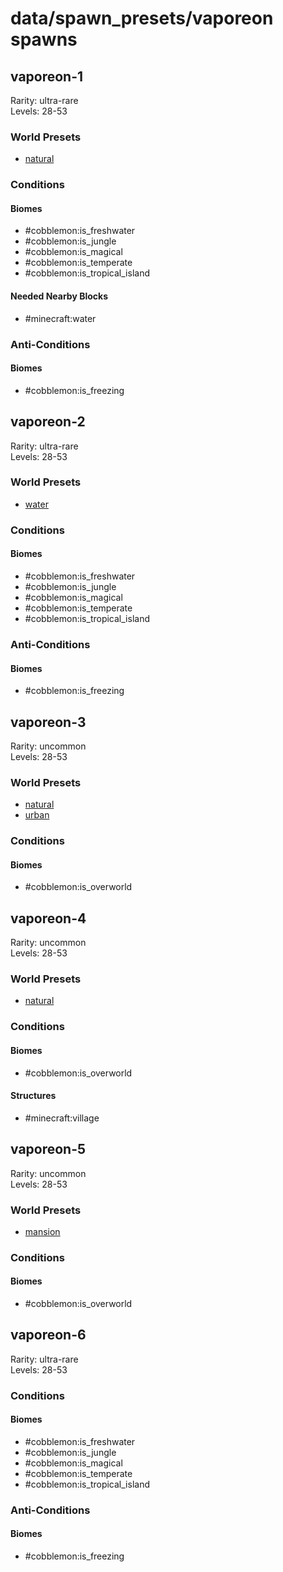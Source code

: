 # data/spawn_presets/vaporeon spawns  
  
## vaporeon-1  
Rarity: ultra-rare  
Levels: 28-53  
  
### World Presets  
* [natural](/data/world_presets/natural.md)  
  
### Conditions  
  
#### Biomes  
  * #cobblemon:is_freshwater
  * #cobblemon:is_jungle
  * #cobblemon:is_magical
  * #cobblemon:is_temperate
  * #cobblemon:is_tropical_island
  
  
#### Needed Nearby Blocks  
  * #minecraft:water
  
  
### Anti-Conditions  
  
#### Biomes  
  * #cobblemon:is_freezing
  
  
## vaporeon-2  
Rarity: ultra-rare  
Levels: 28-53  
  
### World Presets  
* [water](/data/world_presets/water.md)  
  
### Conditions  
  
#### Biomes  
  * #cobblemon:is_freshwater
  * #cobblemon:is_jungle
  * #cobblemon:is_magical
  * #cobblemon:is_temperate
  * #cobblemon:is_tropical_island
  
  
### Anti-Conditions  
  
#### Biomes  
  * #cobblemon:is_freezing
  
  
## vaporeon-3  
Rarity: uncommon  
Levels: 28-53  
  
### World Presets  
* [natural](/data/world_presets/natural.md)  
* [urban](/data/world_presets/urban.md)  
  
### Conditions  
  
#### Biomes  
  * #cobblemon:is_overworld
  
  
## vaporeon-4  
Rarity: uncommon  
Levels: 28-53  
  
### World Presets  
* [natural](/data/world_presets/natural.md)  
  
### Conditions  
  
#### Biomes  
  * #cobblemon:is_overworld
  
  
#### Structures  
  * #minecraft:village
  
  
## vaporeon-5  
Rarity: uncommon  
Levels: 28-53  
  
### World Presets  
* [mansion](/data/world_presets/mansion.md)  
  
### Conditions  
  
#### Biomes  
  * #cobblemon:is_overworld
  
  
## vaporeon-6  
Rarity: ultra-rare  
Levels: 28-53  
  
### Conditions  
  
#### Biomes  
  * #cobblemon:is_freshwater
  * #cobblemon:is_jungle
  * #cobblemon:is_magical
  * #cobblemon:is_temperate
  * #cobblemon:is_tropical_island
  
  
### Anti-Conditions  
  
#### Biomes  
  * #cobblemon:is_freezing
  
